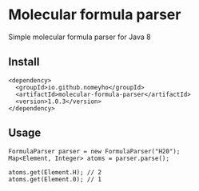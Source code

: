 # Molecular formula parser
Simple molecular formula parser for Java 8

## Install
```
<dependency>
  <groupId>io.github.nomeyho</groupId>
  <artifactId>molecular-formula-parser</artifactId>
  <version>1.0.3</version>
</dependency>
```

## Usage
```
FormulaParser parser = new FormulaParser("H20");
Map<Element, Integer> atoms = parser.parse();

atoms.get(Element.H); // 2
atoms.get(Element.0); // 1
```
